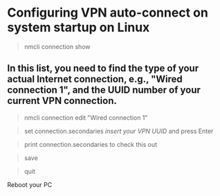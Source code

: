 # Configuring VPN auto-connect on system startup on Linux

>nmcli connection show

## In this list, you need to find the type of your actual Internet connection, e.g., "Wired connection 1", and the UUID number of your current VPN connection.

>nmcli connection edit "Wired connection 1" 

>set connection.secondaries *insert your VPN UUID* and press Enter

>print connection.secondaries to check this out

>save

>quit

Reboot your PC



